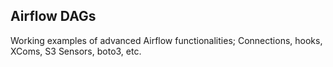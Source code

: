 ## Airflow DAGs
Working examples of advanced Airflow functionalities; Connections, hooks, XComs, S3 Sensors, boto3, etc.
